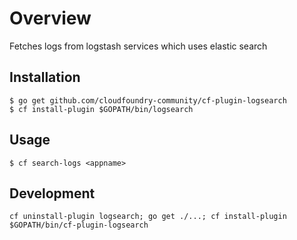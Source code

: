 Overview
========

Fetches logs from logstash services which uses elastic search

Installation
------------

```
$ go get github.com/cloudfoundry-community/cf-plugin-logsearch
$ cf install-plugin $GOPATH/bin/logsearch
```

Usage
-----

```
$ cf search-logs <appname>
```

Development
-----------

```
cf uninstall-plugin logsearch; go get ./...; cf install-plugin $GOPATH/bin/cf-plugin-logsearch
```
